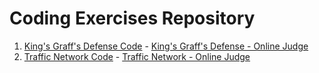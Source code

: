 # Coding Exercises Repository

1. [King's Graff's Defense Code](king_graffs_defense.cpp) - [King's Graff's Defense - Online Judge](https://www.spoj.com/problems/GRAFFDEF/)
2. [Traffic Network Code](traffic_network.cpp) - [Traffic Network - Online Judge](https://www.spoj.com/problems/TRAFFICN/)
